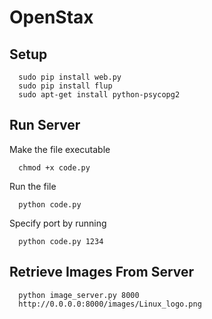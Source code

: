 OpenStax
========
Setup
--------

      sudo pip install web.py
      sudo pip install flup
      sudo apt-get install python-psycopg2
      
<!---And run chmod +x code.py to make it executable.-->

Run Server
--------
Make the file executable

      chmod +x code.py

Run the file 

      python code.py

Specify port by running

      python code.py 1234

Retrieve Images From Server
--------

      python image_server.py 8000
      http://0.0.0.0:8000/images/Linux_logo.png
